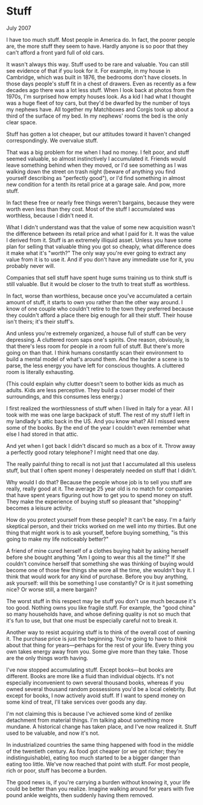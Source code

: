 # Stuff

July 2007  
  
I have too much stuff. Most people in America do. In fact, the
poorer people are, the more stuff they seem to have. Hardly anyone
is so poor that they can't afford a front yard full of old cars.  
  
It wasn't always this way. Stuff used to be rare and valuable.
You can still see evidence of that if you look for it. For example,
in my house in Cambridge, which was built in 1876, the bedrooms
don't have closets. In those days people's stuff fit in a chest
of drawers. Even as recently as a few decades ago there was a lot
less stuff. When I look back at photos from the 1970s, I'm surprised
how empty houses look. As a kid I had what I thought was a huge
fleet of toy cars, but they'd be dwarfed by the number of toys my
nephews have. All together my Matchboxes and Corgis took up about
a third of the surface of my bed. In my nephews' rooms the bed is
the only clear space.  
  
Stuff has gotten a lot cheaper, but our attitudes toward it haven't
changed correspondingly. We overvalue stuff.  
  
That was a big problem
for me when I had no money. I felt poor, and stuff seemed valuable,
so almost instinctively I accumulated it. Friends would leave
something behind when they moved, or I'd see something as I was
walking down the street on trash night (beware of anything you find
yourself describing as "perfectly good"), or I'd find something in
almost new condition for a tenth its retail price at a garage sale.
And pow, more stuff.  
  
In fact these free or nearly free things weren't bargains, because
they were worth even less than they cost. Most of the stuff I
accumulated was worthless, because I didn't need it.  
  
What I didn't understand was that the value of some new acquisition
wasn't the difference between its retail price and what I paid for
it. It was the value I derived from it. Stuff is an extremely
illiquid asset. Unless you have some plan for selling that valuable
thing you got so cheaply, what difference does it make what it's
"worth?" The only way you're ever going to extract any value from
it is to use it. And if you don't have any immediate use for it,
you probably never will.  
  
Companies that sell stuff have spent huge sums training us to think
stuff is still valuable. But it would be closer to the truth to
treat stuff as worthless.  
  
In fact, worse than worthless, because once you've accumulated a
certain amount of stuff, it starts to own you rather than the other
way around. I know of one couple who couldn't retire to the town
they preferred because they couldn't afford a place there big enough
for all their stuff. Their house isn't theirs; it's their stuff's.  
  
And unless you're extremely organized, a house full of stuff can
be very depressing. A cluttered room saps one's spirits. One
reason, obviously, is that there's less room for people in a room
full of stuff. But there's more going on than that. I think humans
constantly scan their environment to build a mental model of what's
around them. And the harder a scene is to parse, the less energy
you have left for conscious thoughts. A cluttered room is literally
exhausting.  
  
(This could explain why clutter doesn't seem to bother kids as much
as adults. Kids are less perceptive. They build a coarser model
of their surroundings, and this consumes less energy.)  
  
I first realized the worthlessness of stuff when I lived in Italy
for a year. All I took with me was one large backpack of stuff.
The rest of my stuff I left in my landlady's attic back in the US.
And you know what? All I missed were some of the books. By the
end of the year I couldn't even remember what else I had stored in
that attic.  
  
And yet when I got back I didn't discard so much as a box of it.
Throw away a perfectly good rotary telephone? I might need that
one day.  
  
The really painful thing to recall is not just that I accumulated
all this useless stuff, but that I often spent money I desperately
needed on stuff that I didn't.  
  
Why would I do that? Because the people whose job is to sell you
stuff are really, really good at it. The average 25 year old is
no match for companies that have spent years figuring out how to
get you to spend money on stuff. They make the experience of buying
stuff so pleasant that "shopping" becomes a leisure activity.  
  
How do you protect yourself from these people? It can't be easy.
I'm a fairly skeptical person, and their tricks worked on me well
into my thirties. But one thing that might work is to ask yourself,
before buying something, "is this going to make my life noticeably
better?"  
  
A friend of mine cured herself of a clothes buying habit by asking
herself before she bought anything "Am I going to wear this all the
time?" If she couldn't convince herself that something she was
thinking of buying would become one of those few things she wore
all the time, she wouldn't buy it. I think that would work for any
kind of purchase. Before you buy anything, ask yourself: will this
be something I use constantly? Or is it just something nice? Or
worse still, a mere bargain?  
  
The worst stuff in this respect may be stuff you don't use much
because it's too good. Nothing owns you like fragile stuff. For
example, the "good china" so many households have, and whose defining
quality is not so much that it's fun to use, but that one must be
especially careful not to break it.  
  
Another way to resist acquiring stuff is to think of the overall
cost of owning it. The purchase price is just the beginning. You're
going to have to *think* about that thing for years—perhaps for
the rest of your life. Every thing you own takes energy away from
you. Some give more than they take. Those are the only things
worth having.  
  
I've now stopped accumulating stuff. Except books—but books are
different. Books are more like a fluid than individual objects.
It's not especially inconvenient to own several thousand books,
whereas if you owned several thousand random possessions you'd be
a local celebrity. But except for books, I now actively avoid
stuff. If I want to spend money on some kind of treat, I'll take
services over 
goods any day.  
  
I'm not claiming this is because I've achieved some kind of zenlike
detachment from material things. I'm talking about something more
mundane. A historical change has taken place, and I've now realized
it. Stuff used to be valuable, and now it's not.  
  
In industrialized countries the same thing happened with food in
the middle of the twentieth century. As food got cheaper (or we
got richer; they're indistinguishable), eating too much started to
be a bigger danger than eating too little. We've now reached that
point with stuff. For most people, rich or poor, stuff has become
a burden.  
  
The good news is, if you're carrying a burden without knowing it,
your life could be better than you realize. Imagine walking around
for years with five pound ankle weights, then suddenly having them
removed.  
  
  
  
  
  

  
  
